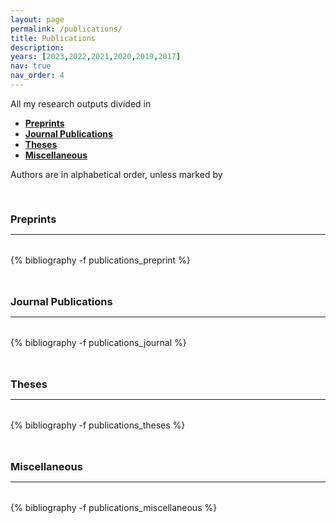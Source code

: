 ```yaml
---
layout: page
permalink: /publications/
title: Publications
description: 
years: [2023,2022,2021,2020,2019,2017]
nav: true
nav_order: 4
---
```

<!-- _pages/publications.md -->



<p> 
All my research outputs divided in 
</p>


<p>
<ul>
    <li><a href="#preprint"><b>Preprints</b></a></li>
    <li><a href="#journal"><b>Journal Publications</b></a></li>
    <li><a href="#theses"><b>Theses</b></a></li>
    <li><a href="#miscellaneous"><b>Miscellaneous</b></a></li>
</ul>
</p>


<p>
Authors are in alphabetical order, unless marked by <i class="fas fa-hashtag" style="font-size: 0.9em;"></i>
</p>



<div class="publications">


<a id="preprint"><h3 style="margin-top: 3.3rem; margin-bottom: 0.3rem;"><b>Preprints</b></h3></a> 
<hr style="color: var(--global-text-color); height: 1px; margin-bottom: 2rem;">
{% bibliography -f publications_preprint %}


<a id="journal"><h3 style="margin-top: 3rem; margin-bottom: 0.3rem;"><b>Journal Publications</b></h3></a>
<hr style="color: var(--global-text-color); height: 1px; margin-bottom: 2rem;">
{% bibliography -f publications_journal %}


<a id="theses"><h3 style="margin-top: 3rem; margin-bottom: 0.3rem;"><b>Theses</b></h3></a>
<hr style="color: var(--global-text-color); height: 1px; margin-bottom: 2rem;">
{% bibliography -f publications_theses %}


<a id="miscellaneous"><h3 style="margin-top: 3rem; margin-bottom: 0.3rem;"><b>Miscellaneous</b></h3></a>
<hr style="color: var(--global-text-color); height: 1px; margin-bottom: 2rem;">
{% bibliography -f publications_miscellaneous %}

</div>


